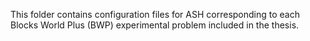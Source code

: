 This folder contains configuration files for ASH corresponding to each Blocks World Plus (BWP) experimental problem included in the thesis.